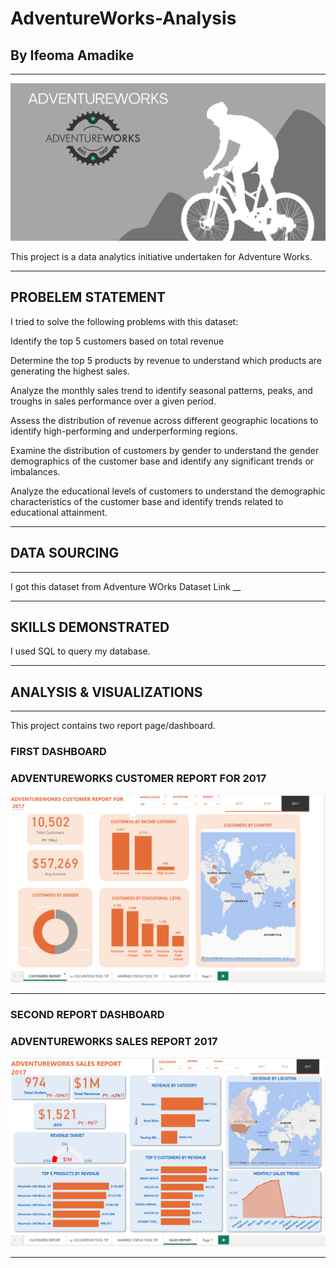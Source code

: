 # AdventureWorks-Analysis
## By Ifeoma Amadike 

---
![](images/AW_logo.png)

This project is a data analytics initiative undertaken for Adventure Works.

---
## PROBELEM STATEMENT
I tried to solve the following problems with this dataset:

Identify the top 5 customers based on total revenue 

Determine the top 5 products by revenue to understand which products are generating the highest sales.

Analyze the monthly sales trend to identify seasonal patterns, peaks, and troughs in sales performance over a given period.

Assess the distribution of revenue across different geographic locations to identify high-performing and underperforming regions.

Examine the distribution of customers by gender to understand the gender demographics of the customer base and identify any significant trends or imbalances.

Analyze the educational levels of customers to understand the demographic characteristics of the customer base and identify trends related to educational attainment.

---

## DATA SOURCING

---

I got this dataset from Adventure WOrks Dataset Link __

---
## SKILLS DEMONSTRATED
I used SQL to query my database.

---
## ANALYSIS & VISUALIZATIONS

---
This project contains two report page/dashboard.
### FIRST DASHBOARD
### ADVENTUREWORKS CUSTOMER REPORT FOR ﻿2017﻿
![](images/Customer_report_dashboard.png)

---
### SECOND REPORT DASHBOARD 
### ADVENTUREWORKS SALES REPORT ﻿2017﻿
![](images/Sales_Report.png)

---






